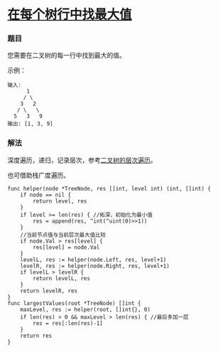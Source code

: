 # [在每个树行中找最大值](https://leetcode-cn.com/problems/find-largest-value-in-each-tree-row/)

### 题目

您需要在二叉树的每一行中找到最大的值。

示例：

```
输入: 
      1
     / \
    3   2
   / \   \  
  5   3   9 
输出: [1, 3, 9]
```

### 解法

深度遍历，递归，记录层次，参考[二叉树的层次遍历](https://github.com/cocowh/algorithm/tree/master/0102_levelOrder)。

也可借助栈广度遍历。

```
func helper(node *TreeNode, res []int, level int) (int, []int) {
	if node == nil {
		return level, res
	}
	if level >= len(res) { //拓深，初始化为最小值
		res = append(res, ^int(^uint(0)>>1))
	}
    //当前节点值与当前层次最大值比较
	if node.Val > res[level] {
		res[level] = node.Val
	}
	levelL, res := helper(node.Left, res, level+1)
	levelR, res := helper(node.Right, res, level+1)
	if levelL > levelR {
		return levelL, res
	}
	return levelR, res
}
func largestValues(root *TreeNode) []int {
	maxLevel, res := helper(root, []int{}, 0)
	if len(res) > 0 && maxLevel > len(res) { //最后多加一层
		res = res[:len(res)-1]
	}
	return res
}
```
